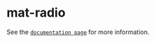 # mat-radio

See the [`documentation page`](http://expandjs.com/elements/mat-progress) for more information.
